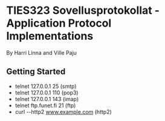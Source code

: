 # TIES323 Sovellusprotokollat - Application Protocol Implementations

By Harri Linna and Ville Paju

## Getting Started

* telnet 127.0.0.1 25 (smtp)
* telnet 127.0.0.1 110 (pop3)
* telnet 127.0.0.1 143 (imap)
* telnet ftp.funet.fi 21 (ftp)
* curl --http2 www.example.com (http2)
